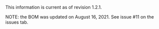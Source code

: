 This information is current as of revision 1.2.1.

NOTE: the BOM was updated on August 16, 2021. See issue #11 on the issues tab.
